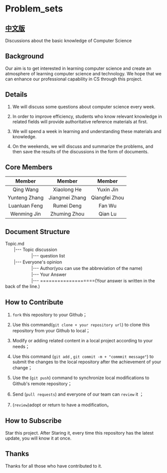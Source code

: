 # Problem_sets

## [中文版](/README_ZH.md)

Discussions about the basic knowledge of Computer Science


## Background

Our aim is to get interested in learning computer science and create an atmosphere of learning computer science and technology. We hope that we can enhance our professional capability in CS through this project.


## Details

1. We will discuss some questions about computer science every week.

2. In order to improve efficiency, students who know relevant knowledge in related fields will provide authoritative reference materials at first.

3. We will spend a week in learning and understanding these materials and knowledge.

4. On the weekends, we will discuss and summarize the problems, and then save the results of the discussions in the form of documents.


## Core Members

| Member |  Member |  Member |
| :---:   |  :---:   |   :---: |
| Qing Wang    |  Xiaolong He     |  Yuxin Jin   |
| Yunteng Zhang    |  Jiangmei Zhang     | Qiangfei Zhou  |
| Luanluan Feng    |  Rumei Deng     |  Fan Wu   |
| Wenming Jin    |  Zhuming Zhou     |  Qian Lu  |


## Document Structure

Topic.md<br>
　　|--- Topic discussion<br>
　　　　　　|--- question list<br>
　　|--- Everyone's opinion<br>
　　　　　　|--- Author(you can use the abbreviation of the name)<br>
　　　　　　|--- Your Answer<br>
　　　　　　|--- ===================(Your answer is written in the back of the line.)<br>


## How to Contribute

1. `fork` this repository to your Github；

2. Use this command(`git clone + your repository url`) to clone this repository from your Github to local；

3. Modify or adding related content in a local project according to your needs；

4. Use this command (`git add` , `git commit -m + "commmit message"`) to submit the changes to the local repository after the achievement of your change；

5. Use the (`git push`) command to synchronize local modifications to Github's remote repository；

6. Send (`pull requests`) and everyone of our team can `review` it ；

7. (`review`)adopt or return to have a modification。


## How to Subscribe

Star this project. After Staring it, every time this repository has the latest update, you will know it at once.


## Thanks

Thanks for all those who have contributed to it.
